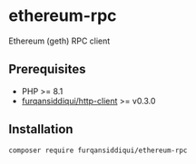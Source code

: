 # ethereum-rpc

Ethereum (geth) RPC client

## Prerequisites

* PHP >= 8.1
* [furqansiddiqui/http-client](https://github.com/furqansiddiqui/http-client) >= v0.3.0

## Installation

`composer require furqansiddiqui/ethereum-rpc`
